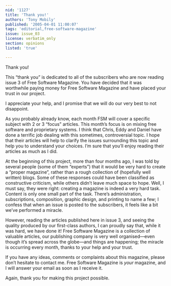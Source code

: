 ```yaml
---
nid: '1127'
title: 'Thank you!'
authors: 'Tony Mobily'
published: '2005-04-01 11:00:07'
tags: 'editorial,free-software-magazine'
issue: issue_03
license: verbatim_only
section: opinions
listed: 'true'

---
```

Thank you! 

This “thank you” is dedicated to all of the subscribers who are now reading issue 3 of Free Software Magazine. You have decided that it was worthwhile paying money for Free Software Magazine and have placed your trust in our project.

I appreciate your help, and I promise that we will do our very best to not disappoint.

As you probably already know, each month FSM will cover a specific subject with 2 or 3 “focus” articles. This month’s focus is on mixing free software and proprietary systems. I think that Chris, Eddy and Daniel have done a terrific job dealing with this sometimes, controversial topic. I hope that their articles will help to clarify the issues surrounding this topic and help you to understand your choices. I’m sure that you’ll enjoy reading their articles as much as I did.

At the beginning of this project, more than four months ago, I was told by several people (some of them “experts”) that it would be very hard to create a “proper magazine”, rather than a rough collection of (hopefully well written) blogs. Some of these responses could have been classified as constructive criticism, while others didn’t leave much space to hope. Well, I must say, they were right: creating a magazine is indeed a very hard task. Content is only one small part of the task. There’s administration, subscriptions, composition, graphic design, and printing to name a few; I confess that when an issue is posted to the subscribers, it feels like a bit we’ve performed a miracle.

However, reading the articles published here in issue 3, and seeing the quality produced by our first-class authors, I can proudly say that, while it was hard, we have done it! Free Software Magazine is a collection of valuable articles, our publishing company is very well organised—even though it’s spread across the globe—and things are happening; the miracle is occurring every month, thanks to your help and your trust.

If you have any ideas, comments or complaints about this magazine, please don’t hesitate to contact me. Free Software Magazine is _your_ magazine, and I will answer your email as soon as I receive it.

Again, thank you for making this project possible.

